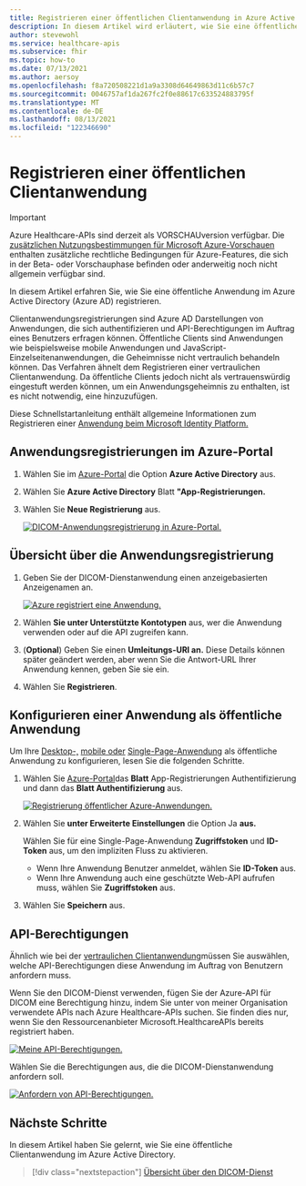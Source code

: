 ```yaml
---
title: Registrieren einer öffentlichen Clientanwendung in Azure Active Directory Azure Healthcare-APIs für DICOM
description: In diesem Artikel wird erläutert, wie Sie eine öffentliche Anwendung im Azure Active Directory.
author: stevewohl
ms.service: healthcare-apis
ms.subservice: fhir
ms.topic: how-to
ms.date: 07/13/2021
ms.author: aersoy
ms.openlocfilehash: f8a720508221d1a9a3308d64649863d11c6b57c7
ms.sourcegitcommit: 0046757af1da267fc2f0e88617c633524883795f
ms.translationtype: MT
ms.contentlocale: de-DE
ms.lasthandoff: 08/13/2021
ms.locfileid: "122346690"
---
```

# <a name="register-a-public-client-application"></a>Registrieren einer öffentlichen Clientanwendung

> [!IMPORTANT]
> Azure Healthcare-APIs sind derzeit als VORSCHAUversion verfügbar. Die [zusätzlichen Nutzungsbestimmungen für Microsoft Azure-Vorschauen](https://azure.microsoft.com/support/legal/preview-supplemental-terms/) enthalten zusätzliche rechtliche Bedingungen für Azure-Features, die sich in der Beta- oder Vorschauphase befinden oder anderweitig noch nicht allgemein verfügbar sind.

In diesem Artikel erfahren Sie, wie Sie eine öffentliche Anwendung im Azure Active Directory (Azure AD) registrieren.

Clientanwendungsregistrierungen sind Azure AD Darstellungen von Anwendungen, die sich authentifizieren und API-Berechtigungen im Auftrag eines Benutzers erfragen können. Öffentliche Clients sind Anwendungen wie beispielsweise mobile Anwendungen und JavaScript-Einzelseitenanwendungen, die Geheimnisse nicht vertraulich behandeln können. Das Verfahren ähnelt [](dicom-register-confidential-client-application.md)dem Registrieren einer vertraulichen Clientanwendung. Da öffentliche Clients jedoch nicht als vertrauenswürdig eingestuft werden können, um ein Anwendungsgeheimnis zu enthalten, ist es nicht notwendig, eine hinzuzufügen.

Diese Schnellstartanleitung enthält allgemeine Informationen zum Registrieren einer [Anwendung beim Microsoft Identity Platform.](.././../active-directory/develop/quickstart-register-app.md)

## <a name="application-registrations-in-the-azure-portal"></a>Anwendungsregistrierungen im Azure-Portal

1. Wählen Sie im [Azure-Portal](https://portal.azure.com) die Option **Azure Active Directory** aus.
2. Wählen Sie **Azure Active Directory** Blatt **"App-Registrierungen.**
3. Wählen Sie **Neue Registrierung** aus.

   [![DICOM-Anwendungsregistrierung in Azure-Portal. ](media/dicom-azure-app-registrations.png) ](media/dicom-azure-app-registrations.png#lightbox)

## <a name="application-registration-overview"></a>Übersicht über die Anwendungsregistrierung

1. Geben Sie der DICOM-Dienstanwendung einen anzeigebasierten Anzeigenamen an.

   [![Azure registriert eine Anwendung. ](media/dicom-registration-application-name.png) ](media/dicom-registration-application-name.png#lightbox)

2. Wählen **Sie unter Unterstützte Kontotypen** aus, wer die Anwendung verwenden oder auf die API zugreifen kann.
3. (**Optional**) Geben Sie einen **Umleitungs-URI an.** Diese Details können später geändert werden, aber wenn Sie die Antwort-URL Ihrer Anwendung kennen, geben Sie sie ein.
4. Wählen Sie **Registrieren**.

## <a name="configuring-an-application-as-a-public-application"></a>Konfigurieren einer Anwendung als öffentliche Anwendung

Um Ihre [Desktop-,](.././../active-directory/develop/scenario-desktop-app-registration.md) [mobile oder](.././../active-directory/develop/scenario-mobile-app-registration.md) [Single-Page-Anwendung](.././../active-directory/develop/scenario-mobile-app-registration.md) als öffentliche Anwendung zu konfigurieren, lesen Sie die folgenden Schritte.

1. Wählen Sie [Azure-Portal](https://portal.azure.com)das **Blatt** App-Registrierungen Authentifizierung und dann das **Blatt Authentifizierung** aus.

   [![Registrierung öffentlicher Azure-Anwendungen. ](media/dicom-authentication.png) ](media/dicom-authentication.png#lightbox)

2. Wählen Sie **unter Erweiterte Einstellungen** die Option Ja **aus.**

   Wählen Sie für eine Single-Page-Anwendung **Zugriffstoken** und **ID-Token** aus, um den impliziten Fluss zu aktivieren.
   * Wenn Ihre Anwendung Benutzer anmeldet, wählen Sie **ID-Token** aus.
   * Wenn Ihre Anwendung auch eine geschützte Web-API aufrufen muss, wählen Sie **Zugriffstoken** aus.

3. Wählen Sie **Speichern** aus.

## <a name="api-permissions"></a>API-Berechtigungen

Ähnlich wie bei der [vertraulichen Clientanwendung](dicom-register-confidential-client-application.md)müssen Sie auswählen, welche API-Berechtigungen diese Anwendung im Auftrag von Benutzern anfordern muss.

Wenn Sie den DICOM-Dienst verwenden, fügen Sie der Azure-API für DICOM eine Berechtigung hinzu, indem Sie unter von meiner Organisation verwendete APIs nach Azure Healthcare-APIs suchen. Sie finden dies nur, wenn Sie den Ressourcenanbieter Microsoft.HealthcareAPIs bereits registriert haben.

[![Meine API-Berechtigungen. ](media/dicom-request-my-api-permissions.png) ](media/dicom-request-my-api-permissions.png#lightbox)

Wählen Sie die Berechtigungen aus, die die DICOM-Dienstanwendung anfordern soll.

[![Anfordern von API-Berechtigungen. ](media/dicom-request-api-permissions.png) ](media/dicom-request-api-permissions.png#lightbox)

## <a name="next-steps"></a>Nächste Schritte

In diesem Artikel haben Sie gelernt, wie Sie eine öffentliche Clientanwendung im Azure Active Directory.  

>[!div class="nextstepaction"]
>[Übersicht über den DICOM-Dienst](dicom-services-overview.md)










